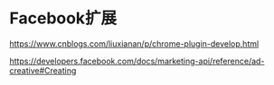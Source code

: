 # Facebook扩展

https://www.cnblogs.com/liuxianan/p/chrome-plugin-develop.html


https://developers.facebook.com/docs/marketing-api/reference/ad-creative#Creating
